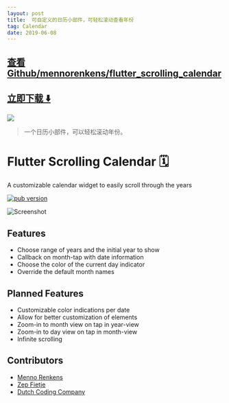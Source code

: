 ```yaml
---
layout: post
title:  可自定义的日历小部件，可轻松滚动查看年份
tag: Calendar
date: 2019-06-08
---
```


 

## [查看Github/mennorenkens/flutter_scrolling_calendar](http://github.com/mennorenkens/flutter_scrolling_calendar)
## [立即下载 ️⬇️ ](https://codeload.github.com/mennorenkens/flutter_scrolling_calendar/zip/master) 


 
![](https://flutterawesome.com/content/images/2019/04/flutter_scrolling_calendar.jpg)
 
>
> 一个日历小部件，可以轻松滚动年份。
>

 
# Flutter Scrolling Calendar 🗓

A customizable calendar widget to easily scroll through the years

<p align="left">
  <a href="https://pub.dartlang.org/packages/scrolling_years_calendar"><img alt="pub version" src="https://img.shields.io/pub/v/scrolling_years_calendar.svg?style=flat-square"/></a>
</p>

![Screenshot](https://raw.githubusercontent.com/mennorenkens/flutter_scrolling_calendar/master/doc/screenshot1.png)

## Features

- Choose range of years and the initial year to show
- Callback on month-tap with date information
- Choose the color of the current day indicator
- Override the default month names

## Planned Features

- Customizable color indications per date
- Allow for better customization of elements
- Zoom-in to month view on tap in year-view
- Zoom-in to day view on tap in month-view
- Infinite scrolling

## Contributors

- [Menno Renkens](https://github.com/mennorenkens)
- [Zep Fietje](https://github.com/zepfietje)
- [Dutch Coding Company](https://github.com/DutchCodingCompany)

